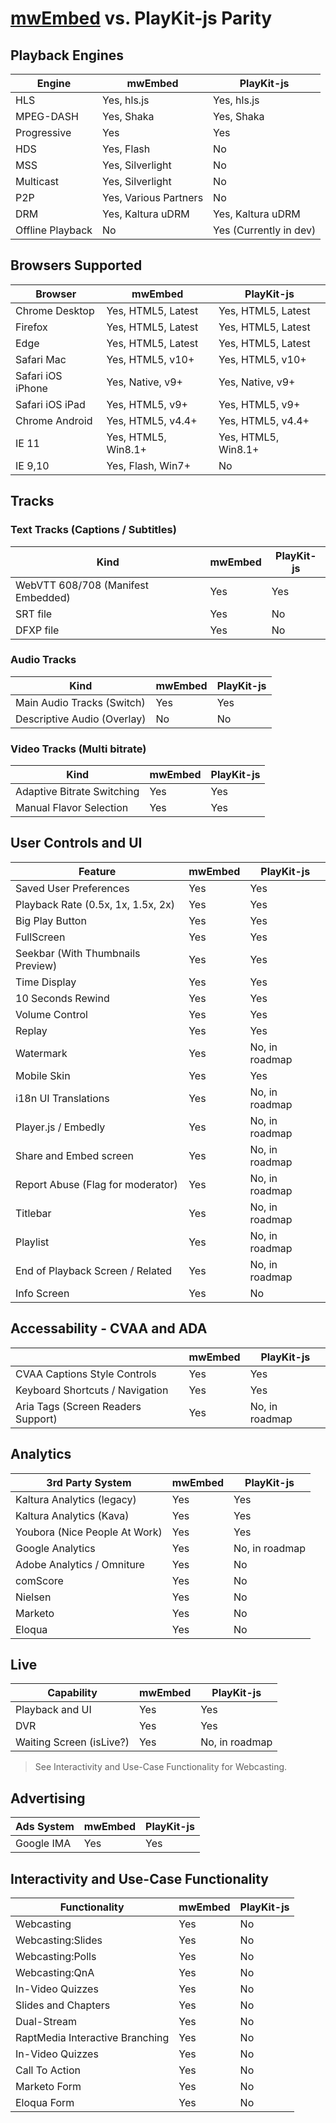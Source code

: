 # [mwEmbed](https://github.com/kaltura/mwEmbed) vs. PlayKit-js Parity 

## Playback Engines

| Engine  				| mwEmbed 				| PlayKit-js 			|
|-----------------------|-----------------------|-----------------------|
| HLS   				| Yes, hls.js	 		| Yes, hls.js			|
| MPEG-DASH   			| Yes, Shaka   			| Yes, Shaka   			|
| Progressive  			| Yes        			| Yes        			|
| HDS					| Yes, Flash        	| No        			|
| MSS   				| Yes, Silverlight  	| No        			|
| Multicast   			| Yes, Silverlight  	| No        			|
| P2P 				   	| Yes, Various Partners | No        			|
| DRM 				   	| Yes, Kaltura uDRM		| Yes, Kaltura uDRM		|
| Offline Playback 		| No					| Yes (Currently in dev)					|

## Browsers Supported

| Browser  			| mwEmbed 				| PlayKit-js 			|
|-------------------|-----------------------|-----------------------|
| Chrome Desktop  	| Yes, HTML5, Latest	| Yes, HTML5, Latest	|
| Firefox   		| Yes, HTML5, Latest	| Yes, HTML5, Latest	|
| Edge		   		| Yes, HTML5, Latest	| Yes, HTML5, Latest	|
| Safari Mac   		| Yes, HTML5, v10+		| Yes, HTML5, v10+		|
| Safari iOS iPhone	| Yes, Native, v9+		| Yes, Native, v9+		|
| Safari iOS iPad	| Yes, HTML5, v9+		| Yes, HTML5, v9+		|
| Chrome Android 	| Yes, HTML5, v4.4+		| Yes, HTML5, v4.4+		|
| IE 11 			| Yes, HTML5, Win8.1+		| Yes, HTML5, Win8.1+		|
| IE 9,10	  		| Yes, Flash, Win7+		| No 					|

## Tracks 

### Text Tracks (Captions / Subtitles)

| Kind  							| mwEmbed 				| PlayKit-js 			|
|-----------------------------------|-----------------------|-----------------------|
| WebVTT 608/708 (Manifest Embedded)| Yes					| Yes 					|
| SRT file		  					| Yes					| No 					|
| DFXP file		  					| Yes					| No 					|

### Audio Tracks 

| Kind  							| mwEmbed 				| PlayKit-js 			|
|-----------------------------------|-----------------------|-----------------------|
| Main Audio Tracks (Switch)		| Yes					| Yes 					|
| Descriptive Audio	(Overlay)		| No					| No 					|

### Video Tracks (Multi bitrate)

| Kind  							| mwEmbed 				| PlayKit-js 			|
|-----------------------------------|-----------------------|-----------------------|
| Adaptive Bitrate Switching		| Yes					| Yes 					|
| Manual Flavor Selection			| Yes					| Yes 					|

## User Controls and UI

| Feature  							| mwEmbed 				| PlayKit-js 			|
|-----------------------------------|-----------------------|-----------------------|
| Saved User Preferences 			| Yes					| Yes 					|
| Playback Rate (0.5x, 1x, 1.5x, 2x)| Yes					| Yes 					|
| Big Play Button		 			| Yes					| Yes 					|
| FullScreen			 			| Yes					| Yes 					|
| Seekbar (With Thumbnails Preview)	| Yes					| Yes 					|
| Time Display			 			| Yes					| Yes 					|
| 10 Seconds Rewind					| Yes					| Yes 					|
| Volume Control					| Yes					| Yes 					|
| Replay							| Yes					| Yes 					|
| Watermark 						| Yes					| No, in roadmap					|
| Mobile Skin						| Yes					| Yes 					|
| i18n UI Translations 				| Yes					| No, in roadmap		|
| Player.js / Embedly				| Yes					| No, in roadmap 		|
| Share and Embed screen			| Yes					| No, in roadmap 		|
| Report Abuse (Flag for moderator)	| Yes					| No, in roadmap 		|
| Titlebar							| Yes					| No, in roadmap 		|
| Playlist							| Yes					| No, in roadmap 		|
| End of Playback Screen / Related	| Yes					| No, in roadmap 		|
| Info Screen 						| Yes					| No 			 		|

## Accessability - CVAA and ADA

| 					  				| mwEmbed 				| PlayKit-js 			|
|-----------------------------------|-----------------------|-----------------------|
| CVAA Captions Style Controls 		| Yes					| Yes 					|
| Keyboard Shortcuts / Navigation 	| Yes					| Yes 					|
| Aria Tags (Screen Readers Support)| Yes					| No, in roadmap		|

## Analytics

| 3rd Party System  				| mwEmbed 				| PlayKit-js 			|
|-----------------------------------|-----------------------|-----------------------|
| Kaltura Analytics (legacy)	 	| Yes					| Yes 					|
| Kaltura Analytics (Kava)		 	| Yes					| Yes 					|
| Youbora (Nice People At Work)	 	| Yes					| Yes 					|
| Google Analytics 				 	| Yes					| No, in roadmap 		|
| Adobe Analytics / Omniture		| Yes					| No  					|
| comScore		 				 	| Yes					| No  					|
| Nielsen		 				 	| Yes					| No 			 		|
| Marketo		 				 	| Yes					| No 			 		|
| Eloqua		 				 	| Yes					| No 			 		|

## Live 

| Capability		  				| mwEmbed 				| PlayKit-js 			|
|-----------------------------------|-----------------------|-----------------------|
| Playback and UI				 	| Yes					| Yes 					|
| DVR							 	| Yes					| Yes 					|
| Waiting Screen (isLive?) 			| Yes					| No, in roadmap 		|

> See Interactivity and Use-Case Functionality for Webcasting.


## Advertising 

| Ads System			  			| mwEmbed 				| PlayKit-js 			|
|-----------------------------------|-----------------------|-----------------------|
| Google IMA 				 		| Yes					| Yes 					|

## Interactivity and Use-Case Functionality

| Functionality			  			| mwEmbed 				| PlayKit-js 			|
|-----------------------------------|-----------------------|-----------------------|
| Webcasting 				 		| Yes					| No 					|
| Webcasting:Slides			 		| Yes					| No 					|
| Webcasting:Polls 			 		| Yes					| No 					|
| Webcasting:QnA 			 		| Yes					| No 					|
| In-Video Quizzes 				 	| Yes					| No 					|
| Slides and Chapters 			 	| Yes					| No 					|
| Dual-Stream 					 	| Yes					| No 					|
| RaptMedia Interactive Branching 	| Yes					| No 					|
| In-Video Quizzes 				 	| Yes					| No 					|
| Call To Action 				 	| Yes					| No 					|
| Marketo Form	 				 	| Yes					| No 					|
| Eloqua Form	 				 	| Yes					| No 					|




